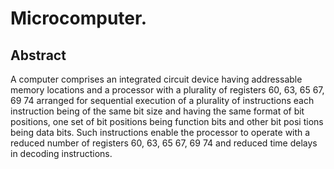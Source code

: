 # Microcomputer.

## Abstract
A computer comprises an integrated circuit device having addressable memory locations and a processor with a plurality of registers 60, 63, 65 67, 69 74 arranged for sequential execution of a plurality of instructions each instruction being of the same bit size and having the same format of bit positions, one set of bit positions being function bits and other bit posi tions being data bits. Such instructions enable the processor to operate with a reduced number of registers 60, 63, 65 67, 69 74 and reduced time delays in decoding instructions.